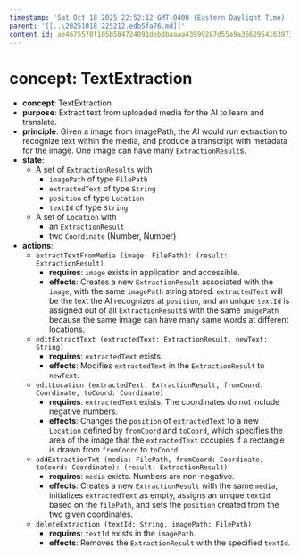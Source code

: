 ```yaml
---
timestamp: 'Sat Oct 18 2025 22:52:12 GMT-0400 (Eastern Daylight Time)'
parent: '[[..\20251018_225212.edb5fa76.md]]'
content_id: ae4675570f105b584724091deb0baaaa43999287d55a9a366295416397310797
---
```


# concept: TextExtraction

* **concept**: TextExtraction
* **purpose**: Extract text from uploaded media for the AI to learn and translate.
* **principle**: Given a image from imagePath, the AI would run extraction to recognize text within the media, and produce a transcript with metadata for the image. One image can have many `ExtractionResult`s.
* **state**:
  * A set of `ExtractionResults` with
    * `imagePath` of type `FilePath`
    * `extractedText` of type `String`
    * `position` of type `Location`
    * `textId` of type `String`
  * A set of `Location` with
    * an `ExtractionResult`
    * two `Coordinate` (Number, Number)
* **actions**:
  * `extractTextFromMedia (image: FilePath): (result: ExtractionResult)`
    * **requires**: `image` exists in application and accessible.
    * **effects**: Creates a new `ExtractionResult` associated with the `image`, with the same `imagePath` string stored. `extractedText` will be the text the AI recognizes at `position`, and an unique `textId` is assigned out of all `ExtractionResult`s with the same `imagePath` because the same image can have many same words at different locations.
  * `editExtractText (extractedText: ExtractionResult, newText: String)`
    * **requires**: `extractedText` exists.
    * **effects**: Modifies `extractedText` in the `ExtractionResult` to `newText`.
  * `editLocation (extractedText: ExtractionResult, fromCoord: Coordinate, toCoord: Coordinate)`
    * **requires**: `extractedText` exists. The coordinates do not include negative numbers.
    * **effects**: Changes the `position` of `extractedText` to a new `Location` defined by `fromCoord` and `toCoord`, which specifies the area of the image that the `extractedText` occupies if a rectangle is drawn from `fromCoord` to `toCoord`.
  * `addExtractionTxt (media: FilePath, fromCoord: Coordinate, toCoord: Coordinate): (result: ExtractionResult)`
    * **requires**: `media` exists. Numbers are non-negative.
    * **effects**: Creates a new `ExtractionResult` with the same `media`, initializes `extractedText` as empty, assigns an unique `textId` based on the `filePath`, and sets the `position` created from the two given coordinates.
  * `deleteExtraction (textId: String, imagePath: FilePath)`
    * **requires**: `textId` exists in the `imagePath`.
    * **effects**: Removes the `ExtractionResult` with the specified `textId`.

